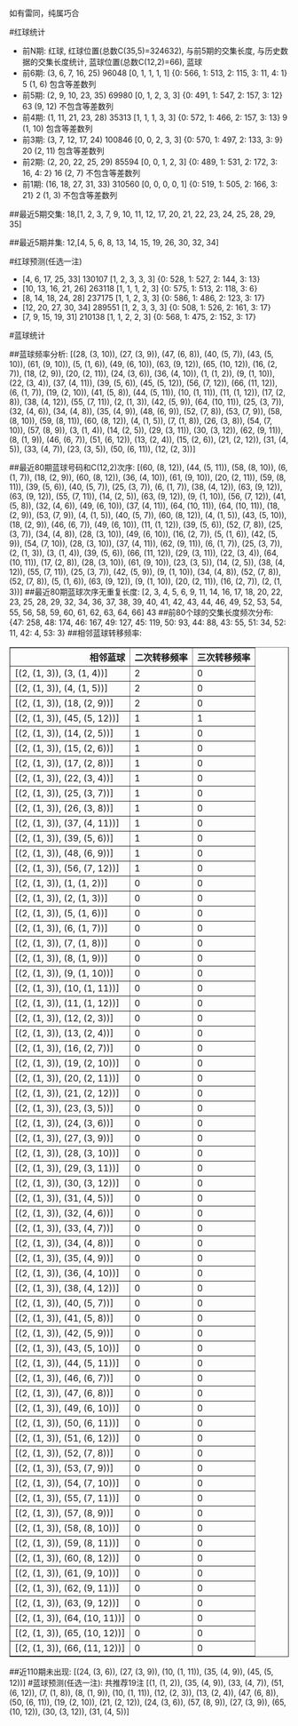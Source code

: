 <!-- 
.. title: 大乐透15044期(2015-04-20)数据分析报告
.. slug: dlott-15044-2015-04-20-report
.. date: 2015-04-21 08:00:00 UTC+08:00
.. tags: Lottery
.. link: 
.. description: 
.. type: text
-->

如有雷同，纯属巧合

<!-- TEASER_END-->

#红球统计

- 前N期: 红球, 红球位置(总数C(35,5)=324632), 与前5期的交集长度, 与历史数据的交集长度统计, 蓝球位置(总数C(12,2)=66), 蓝球
- 前6期: (3, 6, 7, 16, 25) 96048 [0, 1, 1, 1, 1] {0: 566, 1: 513, 2: 115, 3: 11, 4: 1} 5 (1, 6) 包含等差数列
- 前5期: (2, 9, 10, 23, 35) 69980 [0, 1, 2, 3, 3] {0: 491, 1: 547, 2: 157, 3: 12} 63 (9, 12) 不包含等差数列
- 前4期: (1, 11, 21, 23, 28) 35313 [1, 1, 1, 3, 3] {0: 572, 1: 466, 2: 157, 3: 13} 9 (1, 10) 包含等差数列
- 前3期: (3, 7, 12, 17, 24) 100846 [0, 0, 2, 3, 3] {0: 570, 1: 497, 2: 133, 3: 9} 20 (2, 11) 包含等差数列
- 前2期: (2, 20, 22, 25, 29) 85594 [0, 0, 1, 2, 3] {0: 489, 1: 531, 2: 172, 3: 16, 4: 2} 16 (2, 7) 不包含等差数列
- 前1期: (16, 18, 27, 31, 33) 310560 [0, 0, 0, 0, 1] {0: 519, 1: 505, 2: 166, 3: 21} 2 (1, 3) 不包含等差数列

##最近5期交集:
18,[1, 2, 3, 7, 9, 10, 11, 12, 17, 20, 21, 22, 23, 24, 25, 28, 29, 35]

##最近5期并集:
12,[4, 5, 6, 8, 13, 14, 15, 19, 26, 30, 32, 34]

#红球预测(任选一注)

- [4, 6, 17, 25, 33] 130107 [1, 2, 3, 3, 3] {0: 528, 1: 527, 2: 144, 3: 13}
- [10, 13, 16, 21, 26] 263118 [1, 1, 1, 2, 3] {0: 575, 1: 513, 2: 118, 3: 6}
- [8, 14, 18, 24, 28] 237175 [1, 1, 2, 3, 3] {0: 586, 1: 486, 2: 123, 3: 17}
- [12, 20, 27, 30, 34] 289551 [1, 2, 3, 3, 3] {0: 508, 1: 526, 2: 161, 3: 17}
- [7, 9, 15, 19, 31] 210138 [1, 1, 2, 2, 3] {0: 568, 1: 475, 2: 152, 3: 17}

#蓝球统计

##蓝球频率分析:
[(28, (3, 10)), (27, (3, 9)), (47, (6, 8)), (40, (5, 7)), (43, (5, 10)), (61, (9, 10)), (5, (1, 6)), (49, (6, 10)), (63, (9, 12)), (65, (10, 12)), (16, (2, 7)), (18, (2, 9)), (20, (2, 11)), (24, (3, 6)), (36, (4, 10)), (1, (1, 2)), (9, (1, 10)), (22, (3, 4)), (37, (4, 11)), (39, (5, 6)), (45, (5, 12)), (56, (7, 12)), (66, (11, 12)), (6, (1, 7)), (19, (2, 10)), (41, (5, 8)), (44, (5, 11)), (10, (1, 11)), (11, (1, 12)), (17, (2, 8)), (38, (4, 12)), (55, (7, 11)), (2, (1, 3)), (42, (5, 9)), (64, (10, 11)), (25, (3, 7)), (32, (4, 6)), (34, (4, 8)), (35, (4, 9)), (48, (6, 9)), (52, (7, 8)), (53, (7, 9)), (58, (8, 10)), (59, (8, 11)), (60, (8, 12)), (4, (1, 5)), (7, (1, 8)), (26, (3, 8)), (54, (7, 10)), (57, (8, 9)), (3, (1, 4)), (14, (2, 5)), (29, (3, 11)), (30, (3, 12)), (62, (9, 11)), (8, (1, 9)), (46, (6, 7)), (51, (6, 12)), (13, (2, 4)), (15, (2, 6)), (21, (2, 12)), (31, (4, 5)), (33, (4, 7)), (23, (3, 5)), (50, (6, 11)), (12, (2, 3))]

##最近80期蓝球号码和C(12,2)次序:
[(60, (8, 12)), (44, (5, 11)), (58, (8, 10)), (6, (1, 7)), (18, (2, 9)), (60, (8, 12)), (36, (4, 10)), (61, (9, 10)), (20, (2, 11)), (59, (8, 11)), (39, (5, 6)), (40, (5, 7)), (25, (3, 7)), (6, (1, 7)), (38, (4, 12)), (63, (9, 12)), (63, (9, 12)), (55, (7, 11)), (14, (2, 5)), (63, (9, 12)), (9, (1, 10)), (56, (7, 12)), (41, (5, 8)), (32, (4, 6)), (49, (6, 10)), (37, (4, 11)), (64, (10, 11)), (64, (10, 11)), (18, (2, 9)), (53, (7, 9)), (4, (1, 5)), (40, (5, 7)), (60, (8, 12)), (4, (1, 5)), (43, (5, 10)), (18, (2, 9)), (46, (6, 7)), (49, (6, 10)), (11, (1, 12)), (39, (5, 6)), (52, (7, 8)), (25, (3, 7)), (34, (4, 8)), (28, (3, 10)), (49, (6, 10)), (16, (2, 7)), (5, (1, 6)), (42, (5, 9)), (54, (7, 10)), (28, (3, 10)), (37, (4, 11)), (62, (9, 11)), (6, (1, 7)), (25, (3, 7)), (2, (1, 3)), (3, (1, 4)), (39, (5, 6)), (66, (11, 12)), (29, (3, 11)), (22, (3, 4)), (64, (10, 11)), (17, (2, 8)), (28, (3, 10)), (61, (9, 10)), (23, (3, 5)), (14, (2, 5)), (38, (4, 12)), (55, (7, 11)), (25, (3, 7)), (42, (5, 9)), (9, (1, 10)), (34, (4, 8)), (52, (7, 8)), (52, (7, 8)), (5, (1, 6)), (63, (9, 12)), (9, (1, 10)), (20, (2, 11)), (16, (2, 7)), (2, (1, 3))]
##最近80期蓝球次序无重复长度:
[2, 3, 4, 5, 6, 9, 11, 14, 16, 17, 18, 20, 22, 23, 25, 28, 29, 32, 34, 36, 37, 38, 39, 40, 41, 42, 43, 44, 46, 49, 52, 53, 54, 55, 56, 58, 59, 60, 61, 62, 63, 64, 66] 43
##前80个球的交集长度频次分布:
{47: 258, 48: 174, 46: 167, 49: 127, 45: 119, 50: 93, 44: 88, 43: 55, 51: 34, 52: 11, 42: 4, 53: 3}
##相邻蓝球转移频率:
<table border="1" class="table table-striped dataframe">
  <thead>
    <tr style="text-align: right;">
      <th>相邻蓝球</th>
      <th>二次转移频率</th>
      <th>三次转移频率</th>
    </tr>
  </thead>
  <tbody>
    <tr>
      <td>[(2, (1, 3)), (3, (1, 4))]</td>
      <td>2</td>
      <td>0</td>
    </tr>
    <tr>
      <td>[(2, (1, 3)), (4, (1, 5))]</td>
      <td>2</td>
      <td>0</td>
    </tr>
    <tr>
      <td>[(2, (1, 3)), (18, (2, 9))]</td>
      <td>2</td>
      <td>0</td>
    </tr>
    <tr>
      <td>[(2, (1, 3)), (45, (5, 12))]</td>
      <td>1</td>
      <td>1</td>
    </tr>
    <tr>
      <td>[(2, (1, 3)), (14, (2, 5))]</td>
      <td>1</td>
      <td>0</td>
    </tr>
    <tr>
      <td>[(2, (1, 3)), (15, (2, 6))]</td>
      <td>1</td>
      <td>0</td>
    </tr>
    <tr>
      <td>[(2, (1, 3)), (17, (2, 8))]</td>
      <td>1</td>
      <td>0</td>
    </tr>
    <tr>
      <td>[(2, (1, 3)), (22, (3, 4))]</td>
      <td>1</td>
      <td>0</td>
    </tr>
    <tr>
      <td>[(2, (1, 3)), (25, (3, 7))]</td>
      <td>1</td>
      <td>0</td>
    </tr>
    <tr>
      <td>[(2, (1, 3)), (26, (3, 8))]</td>
      <td>1</td>
      <td>0</td>
    </tr>
    <tr>
      <td>[(2, (1, 3)), (37, (4, 11))]</td>
      <td>1</td>
      <td>0</td>
    </tr>
    <tr>
      <td>[(2, (1, 3)), (39, (5, 6))]</td>
      <td>1</td>
      <td>0</td>
    </tr>
    <tr>
      <td>[(2, (1, 3)), (48, (6, 9))]</td>
      <td>1</td>
      <td>0</td>
    </tr>
    <tr>
      <td>[(2, (1, 3)), (56, (7, 12))]</td>
      <td>1</td>
      <td>0</td>
    </tr>
    <tr>
      <td>[(2, (1, 3)), (1, (1, 2))]</td>
      <td>0</td>
      <td>0</td>
    </tr>
    <tr>
      <td>[(2, (1, 3)), (2, (1, 3))]</td>
      <td>0</td>
      <td>0</td>
    </tr>
    <tr>
      <td>[(2, (1, 3)), (5, (1, 6))]</td>
      <td>0</td>
      <td>0</td>
    </tr>
    <tr>
      <td>[(2, (1, 3)), (6, (1, 7))]</td>
      <td>0</td>
      <td>0</td>
    </tr>
    <tr>
      <td>[(2, (1, 3)), (7, (1, 8))]</td>
      <td>0</td>
      <td>0</td>
    </tr>
    <tr>
      <td>[(2, (1, 3)), (8, (1, 9))]</td>
      <td>0</td>
      <td>0</td>
    </tr>
    <tr>
      <td>[(2, (1, 3)), (9, (1, 10))]</td>
      <td>0</td>
      <td>0</td>
    </tr>
    <tr>
      <td>[(2, (1, 3)), (10, (1, 11))]</td>
      <td>0</td>
      <td>0</td>
    </tr>
    <tr>
      <td>[(2, (1, 3)), (11, (1, 12))]</td>
      <td>0</td>
      <td>0</td>
    </tr>
    <tr>
      <td>[(2, (1, 3)), (12, (2, 3))]</td>
      <td>0</td>
      <td>0</td>
    </tr>
    <tr>
      <td>[(2, (1, 3)), (13, (2, 4))]</td>
      <td>0</td>
      <td>0</td>
    </tr>
    <tr>
      <td>[(2, (1, 3)), (16, (2, 7))]</td>
      <td>0</td>
      <td>0</td>
    </tr>
    <tr>
      <td>[(2, (1, 3)), (19, (2, 10))]</td>
      <td>0</td>
      <td>0</td>
    </tr>
    <tr>
      <td>[(2, (1, 3)), (20, (2, 11))]</td>
      <td>0</td>
      <td>0</td>
    </tr>
    <tr>
      <td>[(2, (1, 3)), (21, (2, 12))]</td>
      <td>0</td>
      <td>0</td>
    </tr>
    <tr>
      <td>[(2, (1, 3)), (23, (3, 5))]</td>
      <td>0</td>
      <td>0</td>
    </tr>
    <tr>
      <td>[(2, (1, 3)), (24, (3, 6))]</td>
      <td>0</td>
      <td>0</td>
    </tr>
    <tr>
      <td>[(2, (1, 3)), (27, (3, 9))]</td>
      <td>0</td>
      <td>0</td>
    </tr>
    <tr>
      <td>[(2, (1, 3)), (28, (3, 10))]</td>
      <td>0</td>
      <td>0</td>
    </tr>
    <tr>
      <td>[(2, (1, 3)), (29, (3, 11))]</td>
      <td>0</td>
      <td>0</td>
    </tr>
    <tr>
      <td>[(2, (1, 3)), (30, (3, 12))]</td>
      <td>0</td>
      <td>0</td>
    </tr>
    <tr>
      <td>[(2, (1, 3)), (31, (4, 5))]</td>
      <td>0</td>
      <td>0</td>
    </tr>
    <tr>
      <td>[(2, (1, 3)), (32, (4, 6))]</td>
      <td>0</td>
      <td>0</td>
    </tr>
    <tr>
      <td>[(2, (1, 3)), (33, (4, 7))]</td>
      <td>0</td>
      <td>0</td>
    </tr>
    <tr>
      <td>[(2, (1, 3)), (34, (4, 8))]</td>
      <td>0</td>
      <td>0</td>
    </tr>
    <tr>
      <td>[(2, (1, 3)), (35, (4, 9))]</td>
      <td>0</td>
      <td>0</td>
    </tr>
    <tr>
      <td>[(2, (1, 3)), (36, (4, 10))]</td>
      <td>0</td>
      <td>0</td>
    </tr>
    <tr>
      <td>[(2, (1, 3)), (38, (4, 12))]</td>
      <td>0</td>
      <td>0</td>
    </tr>
    <tr>
      <td>[(2, (1, 3)), (40, (5, 7))]</td>
      <td>0</td>
      <td>0</td>
    </tr>
    <tr>
      <td>[(2, (1, 3)), (41, (5, 8))]</td>
      <td>0</td>
      <td>0</td>
    </tr>
    <tr>
      <td>[(2, (1, 3)), (42, (5, 9))]</td>
      <td>0</td>
      <td>0</td>
    </tr>
    <tr>
      <td>[(2, (1, 3)), (43, (5, 10))]</td>
      <td>0</td>
      <td>0</td>
    </tr>
    <tr>
      <td>[(2, (1, 3)), (44, (5, 11))]</td>
      <td>0</td>
      <td>0</td>
    </tr>
    <tr>
      <td>[(2, (1, 3)), (46, (6, 7))]</td>
      <td>0</td>
      <td>0</td>
    </tr>
    <tr>
      <td>[(2, (1, 3)), (47, (6, 8))]</td>
      <td>0</td>
      <td>0</td>
    </tr>
    <tr>
      <td>[(2, (1, 3)), (49, (6, 10))]</td>
      <td>0</td>
      <td>0</td>
    </tr>
    <tr>
      <td>[(2, (1, 3)), (50, (6, 11))]</td>
      <td>0</td>
      <td>0</td>
    </tr>
    <tr>
      <td>[(2, (1, 3)), (51, (6, 12))]</td>
      <td>0</td>
      <td>0</td>
    </tr>
    <tr>
      <td>[(2, (1, 3)), (52, (7, 8))]</td>
      <td>0</td>
      <td>0</td>
    </tr>
    <tr>
      <td>[(2, (1, 3)), (53, (7, 9))]</td>
      <td>0</td>
      <td>0</td>
    </tr>
    <tr>
      <td>[(2, (1, 3)), (54, (7, 10))]</td>
      <td>0</td>
      <td>0</td>
    </tr>
    <tr>
      <td>[(2, (1, 3)), (55, (7, 11))]</td>
      <td>0</td>
      <td>0</td>
    </tr>
    <tr>
      <td>[(2, (1, 3)), (57, (8, 9))]</td>
      <td>0</td>
      <td>0</td>
    </tr>
    <tr>
      <td>[(2, (1, 3)), (58, (8, 10))]</td>
      <td>0</td>
      <td>0</td>
    </tr>
    <tr>
      <td>[(2, (1, 3)), (59, (8, 11))]</td>
      <td>0</td>
      <td>0</td>
    </tr>
    <tr>
      <td>[(2, (1, 3)), (60, (8, 12))]</td>
      <td>0</td>
      <td>0</td>
    </tr>
    <tr>
      <td>[(2, (1, 3)), (61, (9, 10))]</td>
      <td>0</td>
      <td>0</td>
    </tr>
    <tr>
      <td>[(2, (1, 3)), (62, (9, 11))]</td>
      <td>0</td>
      <td>0</td>
    </tr>
    <tr>
      <td>[(2, (1, 3)), (63, (9, 12))]</td>
      <td>0</td>
      <td>0</td>
    </tr>
    <tr>
      <td>[(2, (1, 3)), (64, (10, 11))]</td>
      <td>0</td>
      <td>0</td>
    </tr>
    <tr>
      <td>[(2, (1, 3)), (65, (10, 12))]</td>
      <td>0</td>
      <td>0</td>
    </tr>
    <tr>
      <td>[(2, (1, 3)), (66, (11, 12))]</td>
      <td>0</td>
      <td>0</td>
    </tr>
  </tbody>
</table>
##近110期未出现:
[(24, (3, 6)), (27, (3, 9)), (10, (1, 11)), (35, (4, 9)), (45, (5, 12))]
#蓝球预测(任选一注):
共推荐19注
[(1, (1, 2)), (35, (4, 9)), (33, (4, 7)), (51, (6, 12)), (7, (1, 8)), (8, (1, 9)), (10, (1, 11)), (12, (2, 3)), (13, (2, 4)), (47, (6, 8)), (50, (6, 11)), (19, (2, 10)), (21, (2, 12)), (24, (3, 6)), (57, (8, 9)), (27, (3, 9)), (65, (10, 12)), (30, (3, 12)), (31, (4, 5))]

